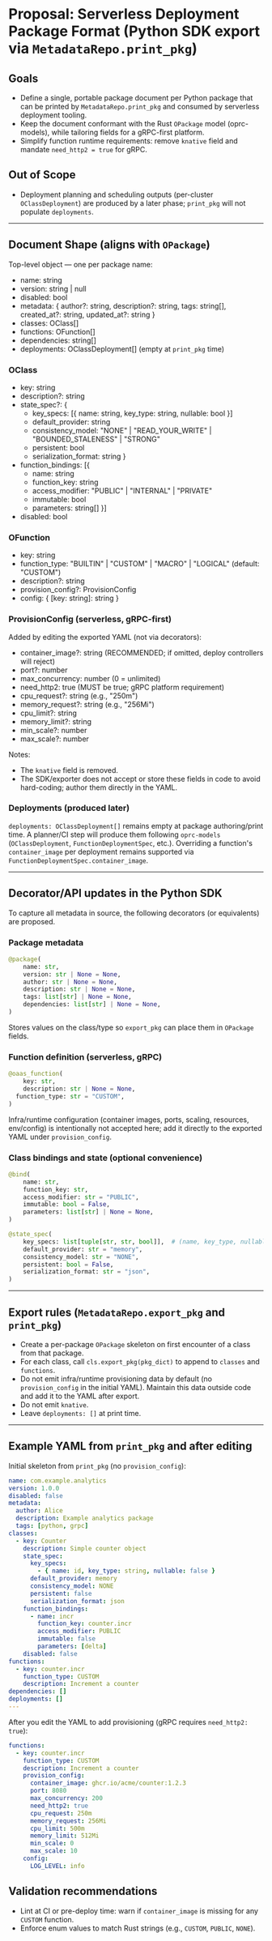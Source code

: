 # Proposal: Serverless Deployment Package Format (Python SDK export via `MetadataRepo.print_pkg`)

## Goals
- Define a single, portable package document per Python package that can be printed by `MetadataRepo.print_pkg` and consumed by serverless deployment tooling.
- Keep the document conformant with the Rust `OPackage` model (oprc-models), while tailoring fields for a gRPC-first platform.
- Simplify function runtime requirements: remove `knative` field and mandate `need_http2 = true` for gRPC.

## Out of Scope
- Deployment planning and scheduling outputs (per-cluster `OClassDeployment`) are produced by a later phase; `print_pkg` will not populate `deployments`.

---

## Document Shape (aligns with `OPackage`)

Top-level object — one per package name:
- name: string
- version: string | null
- disabled: bool
- metadata: { author?: string, description?: string, tags: string[], created_at?: string, updated_at?: string }
- classes: OClass[]
- functions: OFunction[]
- dependencies: string[]
- deployments: OClassDeployment[] (empty at `print_pkg` time)

### OClass
- key: string
- description?: string
- state_spec?: {
  - key_specs: [{ name: string, key_type: string, nullable: bool }]
  - default_provider: string
  - consistency_model: "NONE" | "READ_YOUR_WRITE" | "BOUNDED_STALENESS" | "STRONG"
  - persistent: bool
  - serialization_format: string
}
- function_bindings: [{
  - name: string
  - function_key: string
  - access_modifier: "PUBLIC" | "INTERNAL" | "PRIVATE"
  - immutable: bool
  - parameters: string[]
}]
- disabled: bool

### OFunction
- key: string
- function_type: "BUILTIN" | "CUSTOM" | "MACRO" | "LOGICAL" (default: "CUSTOM")
- description?: string
- provision_config?: ProvisionConfig
- config: { [key: string]: string }

### ProvisionConfig (serverless, gRPC-first)
Added by editing the exported YAML (not via decorators):
- container_image?: string  (RECOMMENDED; if omitted, deploy controllers will reject)
- port?: number
- max_concurrency: number (0 = unlimited)
- need_http2: true (MUST be true; gRPC platform requirement)
- cpu_request?: string (e.g., "250m")
- memory_request?: string (e.g., "256Mi")
- cpu_limit?: string
- memory_limit?: string
- min_scale?: number
- max_scale?: number

Notes:
- The `knative` field is removed.
- The SDK/exporter does not accept or store these fields in code to avoid hard-coding; author them directly in the YAML.

### Deployments (produced later)
`deployments: OClassDeployment[]` remains empty at package authoring/print time. A planner/CI step will produce them following `oprc-models` (`OClassDeployment`, `FunctionDeploymentSpec`, etc.). Overriding a function's `container_image` per deployment remains supported via `FunctionDeploymentSpec.container_image`.

---

## Decorator/API updates in the Python SDK

To capture all metadata in source, the following decorators (or equivalents) are proposed.

### Package metadata
```python
@package(
    name: str,
    version: str | None = None,
    author: str | None = None,
    description: str | None = None,
    tags: list[str] | None = None,
    dependencies: list[str] | None = None,
)
```
Stores values on the class/type so `export_pkg` can place them in `OPackage` fields.

### Function definition (serverless, gRPC)
```python
@oaas_function(
    key: str,
    description: str | None = None,
  function_type: str = "CUSTOM",
)
```
Infra/runtime configuration (container images, ports, scaling, resources, env/config) is intentionally not accepted here; add it directly to the exported YAML under `provision_config`.

### Class bindings and state (optional convenience)
```python
@bind(
    name: str,
    function_key: str,
    access_modifier: str = "PUBLIC",
    immutable: bool = False,
    parameters: list[str] | None = None,
)

@state_spec(
    key_specs: list[tuple[str, str, bool]],  # (name, key_type, nullable)
    default_provider: str = "memory",
    consistency_model: str = "NONE",
    persistent: bool = False,
    serialization_format: str = "json",
)
```

---

## Export rules (`MetadataRepo.export_pkg` and `print_pkg`)
- Create a per-package `OPackage` skeleton on first encounter of a class from that package.
- For each class, call `cls.export_pkg(pkg_dict)` to append to `classes` and `functions`.
- Do not emit infra/runtime provisioning data by default (no `provision_config` in the initial YAML). Maintain this data outside code and add it to the YAML after export.
- Do not emit `knative`.
- Leave `deployments: []` at print time.

---

## Example YAML from `print_pkg` and after editing
Initial skeleton from `print_pkg` (no `provision_config`):
```yaml
name: com.example.analytics
version: 1.0.0
disabled: false
metadata:
  author: Alice
  description: Example analytics package
  tags: [python, grpc]
classes:
  - key: Counter
    description: Simple counter object
    state_spec:
      key_specs:
        - { name: id, key_type: string, nullable: false }
      default_provider: memory
      consistency_model: NONE
      persistent: false
      serialization_format: json
    function_bindings:
      - name: incr
        function_key: counter.incr
        access_modifier: PUBLIC
        immutable: false
        parameters: [delta]
    disabled: false
functions:
  - key: counter.incr
    function_type: CUSTOM
    description: Increment a counter
dependencies: []
deployments: []
---
```

After you edit the YAML to add provisioning (gRPC requires `need_http2: true`):
```yaml
functions:
  - key: counter.incr
    function_type: CUSTOM
    description: Increment a counter
    provision_config:
      container_image: ghcr.io/acme/counter:1.2.3
      port: 8080
      max_concurrency: 200
      need_http2: true
      cpu_request: 250m
      memory_request: 256Mi
      cpu_limit: 500m
      memory_limit: 512Mi
      min_scale: 0
      max_scale: 10
    config:
      LOG_LEVEL: info
```


## Validation recommendations
- Lint at CI or pre-deploy time: warn if `container_image` is missing for any `CUSTOM` function.
- Enforce enum values to match Rust strings (e.g., `CUSTOM`, `PUBLIC`, `NONE`).

